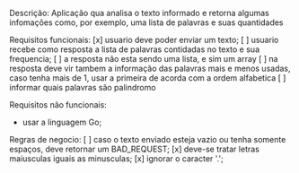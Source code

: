 Descrição:
Aplicação qua analisa o texto informado e retorna algumas infomações como, por exemplo, uma lista de palavras e suas quantidades

Requisitos funcionais:
[x] usuario deve poder enviar um texto;
[ ] usuario recebe como resposta a lista de palavras contidadas no texto e sua frequencia;
    [ ] a resposta não esta sendo uma lista, e sim um array
[ ] na resposta deve vir tambem a informação das palavras mais e menos usadas, caso tenha mais de 1, usar a primeira de acorda com a ordem alfabetica
[ ] informar quais palavras são palindromo


Requisitos não funcionais:
- usar a linguagem Go;

Regras de negocio:
[ ] caso o texto enviado esteja vazio ou tenha somente espaços, deve retornar um BAD_REQUEST;
[x] deve-se tratar letras maiusculas iguais as minusculas;
[x] ignorar o caracter '.';